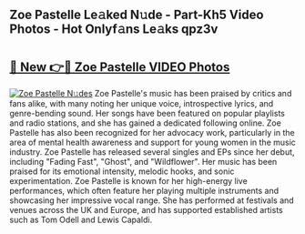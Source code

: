 ## Zoe Pastelle Le𝚊ked N𝚞de - Part-Kh5 Video Photos - Hot Onlyf𝚊ns Le𝚊ks qpz3v

# <h2><a href="http://ab51912.deff.icu/?id=Zoe+Pastelle">🔗 New 👉🔴 Zoe Pastelle VIDEO Photos</a></h2>

[![Zoe Pastelle N𝚞des](https://i.imgur.com/rIISA9y.gif)](http://ab51912.deff.icu/?id=Zoe+Pastelle)
Zoe Pastelle's music has been praised by critics and fans alike, with many noting her unique voice, introspective lyrics, and genre-bending sound. Her songs have been featured on popular playlists and radio stations, and she has gained a dedicated following online. Zoe Pastelle has also been recognized for her advocacy work, particularly in the area of mental health awareness and support for young women in the music industry. Zoe Pastelle has released several singles and EPs since her debut, including "Fading Fast", "Ghost", and "Wildflower". Her music has been praised for its emotional intensity, melodic hooks, and sonic experimentation. Zoe Pastelle is known for her high-energy live performances, which often feature her playing multiple instruments and showcasing her impressive vocal range. She has performed at festivals and venues across the UK and Europe, and has supported established artists such as Tom Odell and Lewis Capaldi.
